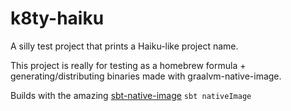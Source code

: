 # k8ty-haiku

A silly test project that prints a Haiku-like project name.

This project is really for testing as a homebrew formula + generating/distributing
binaries made with graalvm-native-image.

Builds with the amazing [sbt-native-image](https://github.com/scalameta/sbt-native-image)
`sbt nativeImage`
